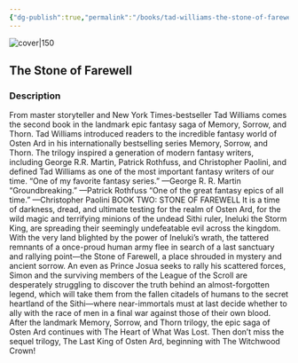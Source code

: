 ```yaml
---
{"dg-publish":true,"permalink":"/books/tad-williams-the-stone-of-farewell/","title":"\"The Stone of Farewell\"","tags":["Fantasy"]}
---
```




![cover|150](http://books.google.com/books/content?id=NFmJEAAAQBAJ&printsec=frontcover&img=1&zoom=1&edge=curl&source=gbs_api)

## The Stone of Farewell

### Description

From master storyteller and New York Times-bestseller Tad Williams comes the second book in the landmark epic fantasy saga of Memory, Sorrow, and Thorn. Tad Williams introduced readers to the incredible fantasy world of Osten Ard in his internationally bestselling series Memory, Sorrow, and Thorn. The trilogy inspired a generation of modern fantasy writers, including George R.R. Martin, Patrick Rothfuss, and Christopher Paolini, and defined Tad Williams as one of the most important fantasy writers of our time. “One of my favorite fantasy series.” —George R. R. Martin “Groundbreaking.” —Patrick Rothfuss “One of the great fantasy epics of all time.” —Christopher Paolini BOOK TWO: STONE OF FAREWELL It is a time of darkness, dread, and ultimate testing for the realm of Osten Ard, for the wild magic and terrifying minions of the undead Sithi ruler, Ineluki the Storm King, are spreading their seemingly undefeatable evil across the kingdom. With the very land blighted by the power of Ineluki’s wrath, the tattered remnants of a once-proud human army flee in search of a last sanctuary and rallying point—the Stone of Farewell, a place shrouded in mystery and ancient sorrow. An even as Prince Josua seeks to rally his scattered forces, Simon and the surviving members of the League of the Scroll are desperately struggling to discover the truth behind an almost-forgotten legend, which will take them from the fallen citadels of humans to the secret heartland of the Sithi—where near-immortals must at last decide whether to ally with the race of men in a final war against those of their own blood. After the landmark Memory, Sorrow, and Thorn trilogy, the epic saga of Osten Ard continues with The Heart of What Was Lost. Then don’t miss the sequel trilogy, The Last King of Osten Ard, beginning with The Witchwood Crown!
```